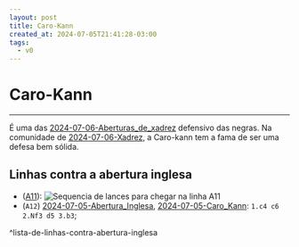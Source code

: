 ```yaml
---
layout: post
title: Caro-Kann
created_at: 2024-07-05T21:41:28-03:00
tags:
  - v0
---
```

# Caro-Kann
---
É uma das [2024-07-06-Aberturas_de_xadrez](2024-07-06-Aberturas_de_xadrez.md) defensivo das negras. Na comunidade de [2024-07-06-Xadrez](2024-07-06-Xadrez.md), a Caro-kann tem a fama de ser uma defesa bem sólida.
## Linhas contra a abertura inglesa
-  ([A11](_insight/2024-07-05-Abertura_Inglesa_contra_a_Caro_Kann.md)): ![Sequencia de lances para chegar na linha A11](_insight/2024-07-05-Abertura_Inglesa_contra_a_Caro_Kann.md#^sequencia)
-  (`A12`) [2024-07-05-Abertura_Inglesa](_draft/2024-07-05-Abertura_Inglesa.md), [2024-07-05-Caro_Kann](_insight/2024-07-05-Caro_Kann.md): `1.c4 c6 2.Nf3 d5 3.b3`;

^lista-de-linhas-contra-abertura-inglesa